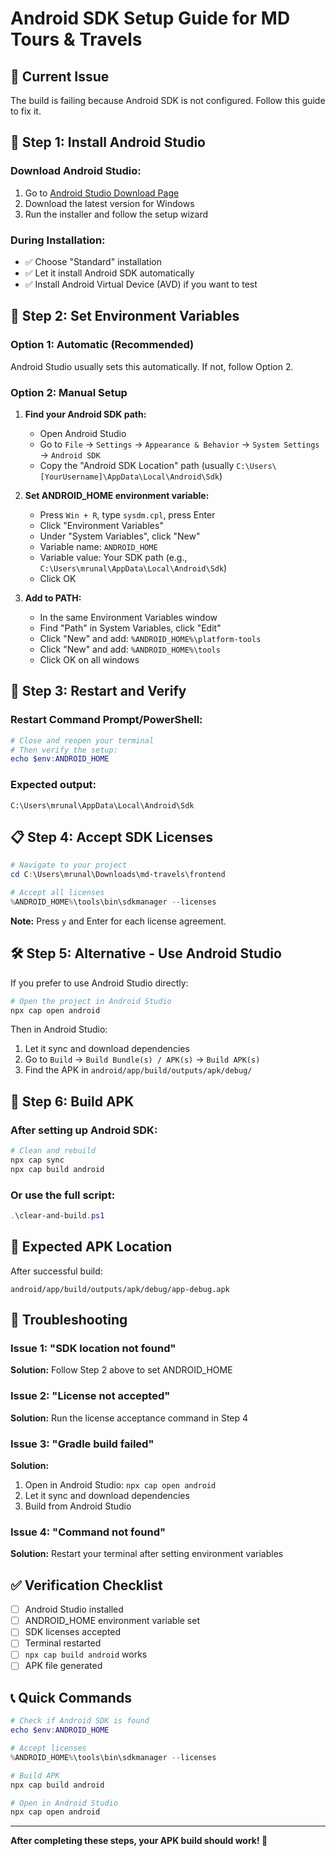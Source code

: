 # Android SDK Setup Guide for MD Tours & Travels

## 🚨 Current Issue
The build is failing because Android SDK is not configured. Follow this guide to fix it.

## 📱 Step 1: Install Android Studio

### Download Android Studio:
1. Go to [Android Studio Download Page](https://developer.android.com/studio)
2. Download the latest version for Windows
3. Run the installer and follow the setup wizard

### During Installation:
- ✅ Choose "Standard" installation
- ✅ Let it install Android SDK automatically
- ✅ Install Android Virtual Device (AVD) if you want to test

## 🔧 Step 2: Set Environment Variables

### Option 1: Automatic (Recommended)
Android Studio usually sets this automatically. If not, follow Option 2.

### Option 2: Manual Setup
1. **Find your Android SDK path:**
   - Open Android Studio
   - Go to `File` → `Settings` → `Appearance & Behavior` → `System Settings` → `Android SDK`
   - Copy the "Android SDK Location" path (usually `C:\Users\[YourUsername]\AppData\Local\Android\Sdk`)

2. **Set ANDROID_HOME environment variable:**
   - Press `Win + R`, type `sysdm.cpl`, press Enter
   - Click "Environment Variables"
   - Under "System Variables", click "New"
   - Variable name: `ANDROID_HOME`
   - Variable value: Your SDK path (e.g., `C:\Users\mrunal\AppData\Local\Android\Sdk`)
   - Click OK

3. **Add to PATH:**
   - In the same Environment Variables window
   - Find "Path" in System Variables, click "Edit"
   - Click "New" and add: `%ANDROID_HOME%\platform-tools`
   - Click "New" and add: `%ANDROID_HOME%\tools`
   - Click OK on all windows

## 🔄 Step 3: Restart and Verify

### Restart Command Prompt/PowerShell:
```powershell
# Close and reopen your terminal
# Then verify the setup:
echo $env:ANDROID_HOME
```

### Expected output:
```
C:\Users\mrunal\AppData\Local\Android\Sdk
```

## 📋 Step 4: Accept SDK Licenses

```powershell
# Navigate to your project
cd C:\Users\mrunal\Downloads\md-travels\frontend

# Accept all licenses
%ANDROID_HOME%\tools\bin\sdkmanager --licenses
```

**Note:** Press `y` and Enter for each license agreement.

## 🛠️ Step 5: Alternative - Use Android Studio

If you prefer to use Android Studio directly:

```powershell
# Open the project in Android Studio
npx cap open android
```

Then in Android Studio:
1. Let it sync and download dependencies
2. Go to `Build` → `Build Bundle(s) / APK(s)` → `Build APK(s)`
3. Find the APK in `android/app/build/outputs/apk/debug/`

## 🚀 Step 6: Build APK

### After setting up Android SDK:

```powershell
# Clean and rebuild
npx cap sync
npx cap build android
```

### Or use the full script:
```powershell
.\clear-and-build.ps1
```

## 📁 Expected APK Location
After successful build:
```
android/app/build/outputs/apk/debug/app-debug.apk
```

## 🐛 Troubleshooting

### Issue 1: "SDK location not found"
**Solution:** Follow Step 2 above to set ANDROID_HOME

### Issue 2: "License not accepted"
**Solution:** Run the license acceptance command in Step 4

### Issue 3: "Gradle build failed"
**Solution:** 
1. Open in Android Studio: `npx cap open android`
2. Let it sync and download dependencies
3. Build from Android Studio

### Issue 4: "Command not found"
**Solution:** Restart your terminal after setting environment variables

## ✅ Verification Checklist

- [ ] Android Studio installed
- [ ] ANDROID_HOME environment variable set
- [ ] SDK licenses accepted
- [ ] Terminal restarted
- [ ] `npx cap build android` works
- [ ] APK file generated

## 📞 Quick Commands

```powershell
# Check if Android SDK is found
echo $env:ANDROID_HOME

# Accept licenses
%ANDROID_HOME%\tools\bin\sdkmanager --licenses

# Build APK
npx cap build android

# Open in Android Studio
npx cap open android
```

---

**After completing these steps, your APK build should work! 🎉** 